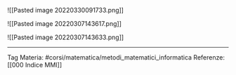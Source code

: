 ![[Pasted image 20220330091733.png]]

![[Pasted image 20220307143617.png]]

![[Pasted image 20220307143633.png]]


___
Tag Materia: #corsi/matematica/metodi_matematici_informatica 
Referenze: [[000 Indice MMI]]